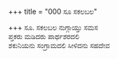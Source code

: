 +++
title = "000 ಸೂ ಸಕಲಬಲ"

+++
ಸೂ. ಸಕಲಬಲ ನುಗ್ಗಾಯ್ತು ಸಮಸ  
ಪ್ತಕರು ಮಡಿದರು ಪಾರ್ಥಶರದಲಿ  
ಶಕುನಿಯನು ಸಂಗ್ರಾಮದಲಿ ಸೀಳಿದನು ಸಹದೇವ